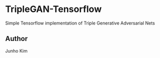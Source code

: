# TripleGAN-Tensorflow
Simple Tensorflow implementation of Triple Generative Adversarial Nets

## Author
Junho Kim
